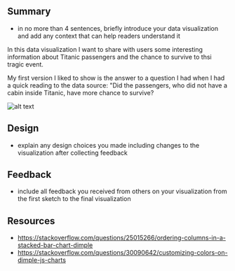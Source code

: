## Summary 
- in no more than 4 sentences, briefly introduce your data visualization and add any context that can help readers understand it

In this data visualization I want to share with users some interesting information about Titanic passengers and the chance to survive to thsi tragic event.

My first version I liked to show is the answer to a question I had when I had a quick reading to the data source: "Did the passengers, who did not have a cabin inside Titanic, have more chance to survive? 

![alt text](http://url/to/img.png)


## Design
- explain any design choices you made including changes to the visualization after collecting feedback
## Feedback 
- include all feedback you received from others on your visualization from the first sketch to the final visualization
## Resources
- https://stackoverflow.com/questions/25015266/ordering-columns-in-a-stacked-bar-chart-dimple
- https://stackoverflow.com/questions/30090642/customizing-colors-on-dimple-js-charts


